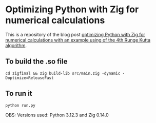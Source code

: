 # Optimizing Python with Zig for numerical calculations

This is a repository of the blog post [optimizing Python with Zig for numerical calculations with an example using of the 4th Runge Kutta algorithm](vinybrasil.github.io/posts/zig-python-runge-kutta). 

## To build the .so file

```
cd zigfinal && zig build-lib src/main.zig -dynamic -Doptimize=ReleaseFast
```

## To run it

```
python run.py
```

OBS: Versions used: Python 3.12.3 and Zig 0.14.0